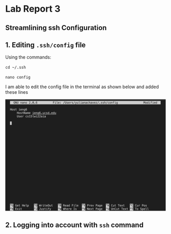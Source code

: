 # Lab Report 3
## Streamlining ssh Configuration


## 1. Editing `.ssh/config` file
Using the commands:

`cd ~/.ssh`

`nano config`

I am able to edit the config file in the terminal as shown below and added these lines

![Image](img10.png)

## 2. Logging into account with `ssh` command